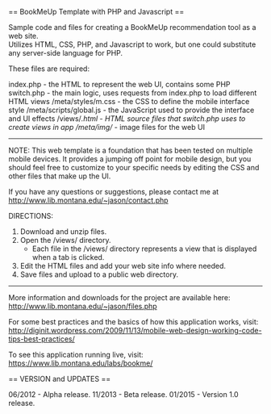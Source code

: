 == BookMeUp Template with PHP and Javascript ==

Sample code and files for creating a BookMeUp recommendation tool as a web site.  
Utilizes HTML, CSS, PHP, and Javascript to work, but one could substitute any
server-side language for PHP.

These files are required:

index.php - the HTML to represent the web UI, contains some PHP
switch.php - the main logic, uses requests from index.php to load different HTML views
/meta/styles/m.css - the CSS to define the mobile interface style
/meta/scripts/global.js - the JavaScript used to provide the interface and UI effects
/views/*.html - HTML source files that switch.php uses to create views in app
/meta/img/* - image files for the web UI

--------------

NOTE: This web template is a foundation that has been tested on multiple mobile devices.
It provides a jumping off point for mobile design, but you should feel free to customize to your 
specific needs by editing the CSS and other files that make up the UI. 

If you have any questions or suggestions, please contact me at http://www.lib.montana.edu/~jason/contact.php

DIRECTIONS: 
1. Download and unzip files.
2. Open the /views/ directory.
   - Each file in the /views/ directory represents a view that is displayed when a tab is clicked.
3. Edit the HTML files and add your web site info where needed.
4. Save files and upload to a public web directory.

--------------

More information and downloads for the project are available here:
http://www.lib.montana.edu/~jason/files.php

For some best practices and the basics of how this application works, visit:
http://diginit.wordpress.com/2009/11/13/mobile-web-design-working-code-tips-best-practices/

To see this application running live, visit:
https://www.lib.montana.edu/labs/bookme/


== VERSION and UPDATES ==

06/2012 - Alpha release.
11/2013 - Beta release.
01/2015 - Version 1.0 release.
